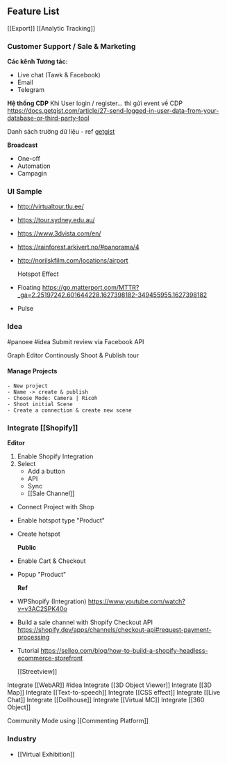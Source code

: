 ## Feature List
[[Export]]
[[Analytic Tracking]]


### Customer Support / Sale & Marketing
**Các kênh Tương tác:**
- Live chat (Tawk & Facebook)
- Email
- Telegram

**Hệ thống CDP**
Khi User login / register... thì gửi event về CDP
https://docs.getgist.com/article/27-send-logged-in-user-data-from-your-database-or-third-party-tool

Danh sách trường dữ liệu - ref [getgist](https://app.getgist.com/projects/2hgoatee/settings/contact-properties)

**Broadcast**
- One-off
- Automation
- Campagin



### UI Sample
- http://virtualtour.tlu.ee/
- https://tour.sydney.edu.au/
- https://www.3dvista.com/en/
- https://rainforest.arkivert.no/#panorama/4
- http://norilskfilm.com/locations/airport
  

  
  Hotspot Effect
- Floating https://go.matterport.com/MTTR?_ga=2.25197242.601644228.1627398182-349455955.1627398182
- Pulse

### Idea

#panoee #idea Submit review via Facebook API

Graph Editor
Continously Shoot & Publish tour
#### Manage Projects
	- New project
	- Name -> create & publish
	- Choose Mode: Camera | Ricoh
	- Shoot initial Scene
	- Create a connection & create new scene
### Integrate [[Shopify]]
**Editor**
1. Enable Shopify Integration
2. Select
	- Add a button
	- API
	- Sync
	- [[Sale Channel]]
- Connect Project with Shop
- Enable hotspot type "Product"
- Create hotspot
  
  **Public**
- Enable Cart & Checkout
- Popup "Product"
  
  **Ref**
- WPShopify (Integration) https://www.youtube.com/watch?v=v3AC2SPK40o
- Build a sale channel with Shopify Checkout API https://shopify.dev/apps/channels/checkout-api#request-payment-processing
- Tutorial https://selleo.com/blog/how-to-build-a-shopify-headless-ecommerce-storefront
  
  
  [[Streetview]]

Integrate [[WebAR]] #idea
Integrate [[3D Object Viewer]]
Integrate [[3D Map]]
Integrate [[Text-to-speech]]
Integrate [[CSS effect]]
Integrate [[Live Chat]]
Integrate [[Dollhouse]]
Integrate [[Virtual MC]]
Integrate [[360 Object]]

Community Mode using [[Commenting Platform]]

### Industry
- [[Virtual Exhibition]]
